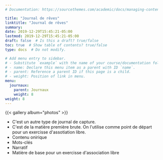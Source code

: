 ```yaml
---
# Documentation: https://sourcethemes.com/academic/docs/managing-content/

title: "Journal de rêves"
linktitle: "Journal de rêves"
summary:
date: 2019-12-29T15:45:21-05:00
lastmod: 2019-12-29T15:45:21-05:00
draft: false  # Is this a draft? true/false
toc: true  # Show table of contents? true/false
type: docs  # Do not modify.

# Add menu entry to sidebar.
# - Substitute `example` with the name of your course/documentation folder.
# - name: Declare this menu item as a parent with ID `name`.
# - parent: Reference a parent ID if this page is a child.
# - weight: Position of link in menu.
menu:
  journaux:
    parent: Journaux
    weight: 8
weight: 8
---
```


{{< gallery album="photos" >}}

* C'est un autre type de journal de capture.
* C'est de la matière première brute.
  On l'utilise comme point de départ pour un exercisse d'assotiation libre.
* Contenu onirique
* Mots-clés
* Narratif
* Matière de base pour un exercisse d'association libre
